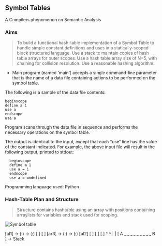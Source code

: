 ## Symbol Tables

A Compilers phenomenon on Semantic Analysis

### Aims 
> To build a functional hash-table implementation of a Symbol Table to handle simple constant definitions and uses in a statically-scoped block structured language.
> Use a stack to maintain copies of hash table arrays for outer scopes. 
> Use a hash table array size of N=5, with chaining for collision resolution. 
> Use a reasonable hashing algorithm.

- Main program (named 'main') accepts a single command-line parameter that is the name of a data file containing actions to be performed on the symbol table. 

The following is a sample of the data file contents:
  ```
  beginscope
  define a 1
  use a
  endscope
  use a

  ```

Program scans through the data file in sequence and performs the necessary operations on the symbol table.

The output is identical to the input, except that each “use” line has the value of the constant indicated. 
For example, the above input file will result in the following output, printed to stdout:

```
  beginscope
  define a 1
  use a = 1
  endscope
  use a = undefined

```

Programming language used: Python 


### Hash-Table Plan and Structure
> Structure contains hashtable using an array with positions containing arraylists for variables and stack used for scoping.

![Symbol table](https://github.com/maxwell1992/advanced-compilers-projects/tree/symbol-table/symbol%20tables/symboltable.jpg)

[al1] -> (:) -> (:)     [   ]
[   ]                   [ar3] -> (:) -> (:)
[al2]                   [   ]
[   ]                   [   ]
  ^                       ^
  |                       |
[ A _  _  _  _   _  _  _  _  _ B ]  -> Stack